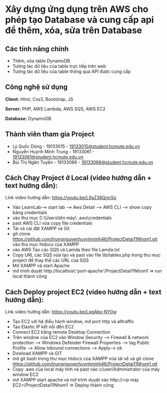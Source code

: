 
# Xây dựng ứng dụng trên AWS cho phép tạo Database và cung cấp api để thêm, xóa, sửa trên Database

## Các tính năng chính

- Thêm, xóa table DynamoDB
- Tương tác dữ liệu của table trực tiếp trên web
- Tương tác dữ liệu của table thông qua API được cung cấp


## Công nghệ sử dụng 

**Client:** Html, Css3, Bootstrap, JS

**Server:** PHP, AWS Lambda, AWS SQS, AWS EC2

**Database:** DynamoDB


## Thành viên tham gia Project

- Lý Quốc Dũng - 19133015 - 19133015@student.hcmute.edu.vn
- Nguyễn Huỳnh Minh Trung - 19133061 - 19133061@student.hcmute.edu.vn
- Bùi Thị Ngân Tuyền - 19133066 - 19133066@student.hcmute.edu.vn


## Cách Chạy Project ở Local (video hướng dẫn + text hướng dẫn):
Link video hướng dẫn: https://youtu.be/L9aZ38QmrSo
- Vào LearnLab--> start lab --> Aws Detail -->   AWS CLI --> show  copy bảng credentials
- vào thư mục C:\Users\tên máy\ .aws\credentials
- past AWS CLI vừa copy file credentials 
- Tải và cài đặt XAMPP và Git
- git clone https://github.com/trungnguyenhuynhminh46/ProjectDetai11Nhom1.git vào thư mục htdocs của XAMPP 
- vào AWS Tạo các SQS và Lamda theo file Lamda.txt
- Copy URL các SQS vừa tạo và past vào file lib/tables.php trong thư mục project để thay thế các URL của SQS
- Mở XAMPP và start Apache
- mở trình duyệt http://localhost:'port-apache'/ProjectDetai11Nhom1
=> run local thành công

## Cách Deploy project EC2 (video hướng dẫn + text hướng dẫn):
Link video hướng dẫn: https://youtu.be/LqgAbx-NY0w
- Tạo EC2 với hệ điều hành window, mở port http và alltraffic
- Tạo Elastic IP kết nối đến EC2
- Connect EC2 bằng remote Desktop Connection
- Trên window của EC2 vào Window Security --> Firewall & network protection --> Windows Defender Firewall Properties --> tag Public Profile --> Allow Inbound connections --> Apply--> ok
- Dowload XAMPP và GIT
- mở git bash trong thư mục htdocs của XAMPP vừa tải về và git clone https://github.com/trungnguyenhuynhminh46/ProjectDetai11Nhom1.git
- Copy .aws của local máy tính và past vào c/user/Administrator của máy window EC2
- mở XAMPP start apache và mở trình duyệt vào http://<ip máy EC2>/ProjectDetai11Nhom1
=> Deploy thành công